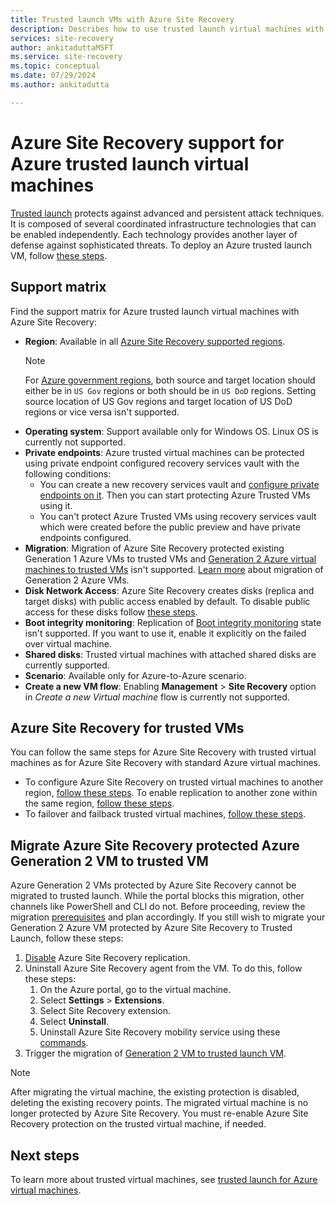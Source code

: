 ```yaml
---
title: Trusted launch VMs with Azure Site Recovery 
description: Describes how to use trusted launch virtual machines with Azure Site Recovery for disaster recovery and migration.
services: site-recovery
author: ankitaduttaMSFT
ms.service: site-recovery
ms.topic: conceptual
ms.date: 07/29/2024
ms.author: ankitadutta

---
```

# Azure Site Recovery support for Azure trusted launch virtual machines 

[Trusted launch](../virtual-machines/trusted-launch.md) protects against advanced and persistent attack techniques. It is composed of several coordinated infrastructure technologies that can be enabled independently. Each technology provides another layer of defense against sophisticated threats. To deploy an Azure trusted launch VM, follow [these steps](../virtual-machines/trusted-launch-portal.md).


## Support matrix

Find the support matrix for Azure trusted launch virtual machines with Azure Site Recovery:

- **Region**: Available in all [Azure Site Recovery supported regions](./azure-to-azure-support-matrix.md#region-support). 
    > [!NOTE]
    > For [Azure government regions](../azure-government/documentation-government-overview-dod.md), both source and target location should either be in `US Gov` regions or both should be in `US DoD` regions. Setting source location of US Gov regions and target location of US DoD regions or vice versa isn't supported.
- **Operating system**: Support available only for Windows OS. Linux OS is currently not supported.
- **Private endpoints**: Azure trusted virtual machines can be protected using private endpoint configured recovery services vault with the following conditions:
    - You can create a new recovery services vault and [configure private endpoints on it](./azure-to-azure-how-to-enable-replication-private-endpoints.md). Then you can start protecting Azure Trusted VMs using it. 
    - You can't protect Azure Trusted VMs using recovery services vault which were created before the public preview and have private endpoints configured.
- **Migration**: Migration of Azure Site Recovery protected existing Generation 1 Azure VMs to trusted VMs and [Generation 2 Azure virtual machines to trusted VMs](../virtual-machines/trusted-launch-existing-vm.md) isn't supported. [Learn more](#migrate-azure-site-recovery-protected-azure-generation-2-vm-to-trusted-vm) about migration of Generation 2 Azure VMs.
- **Disk Network Access**: Azure Site Recovery creates disks (replica and target disks) with public access enabled by default. To disable public access for these disks follow [these steps](./azure-to-azure-common-questions.md#disk-network-access).
- **Boot integrity monitoring**: Replication of [Boot integrity monitoring](../virtual-machines/boot-integrity-monitoring-overview.md) state isn't supported. If you want to use it, enable it explicitly on the failed over virtual machine.
- **Shared disks**: Trusted virtual machines with attached shared disks are currently supported.
- **Scenario**: Available only for Azure-to-Azure scenario. 
- **Create a new VM flow**: Enabling **Management** > **Site Recovery** option in *Create a new Virtual machine* flow is currently not supported.


## Azure Site Recovery for trusted VMs 

You can follow the same steps for Azure Site Recovery with trusted virtual machines as for Azure Site Recovery with standard Azure virtual machines. 

- To configure Azure Site Recovery on trusted virtual machines to another region, [follow these steps](./azure-to-azure-tutorial-enable-replication.md). To enable replication to another zone within the same region, [follow these steps](./azure-to-azure-how-to-enable-zone-to-zone-disaster-recovery.md).
- To failover and failback trusted virtual machines, [follow these steps](./azure-to-azure-tutorial-failover-failback.md).


## Migrate Azure Site Recovery protected Azure Generation 2 VM to trusted VM 

Azure Generation 2 VMs protected by Azure Site Recovery cannot be migrated to trusted launch. While the portal blocks this migration, other channels like PowerShell and CLI do not. Before proceeding, review the migration [prerequisites](../virtual-machines/trusted-launch-existing-vm.md) and plan accordingly. If you still wish to migrate your Generation 2 Azure VM protected by Azure Site Recovery to Trusted Launch, follow these steps:

1. [Disable](./site-recovery-manage-registration-and-protection.md#disable-protection-for-a-azure-vm-azure-to-azure) Azure Site Recovery replication. 
1. Uninstall Azure Site Recovery agent from the VM. To do this, follow these steps:
    1. On the Azure portal, go to the virtual machine.
    1. Select **Settings** > **Extensions**.
    1. Select Site Recovery extension.
    1. Select **Uninstall**.
    1. Uninstall Azure Site Recovery mobility service using these [commands](./vmware-physical-manage-mobility-service.md#uninstall-mobility-service).
1.	Trigger the migration of [Generation 2 VM to trusted launch VM](../virtual-machines/trusted-launch-existing-vm.md).

> [!NOTE]
> After migrating the virtual machine, the existing protection is disabled, deleting the existing recovery points. The migrated virtual machine is no longer protected by Azure Site Recovery. You must re-enable Azure Site Recovery protection on the trusted virtual machine, if needed.


## Next steps

To learn more about trusted virtual machines, see [trusted launch for Azure virtual machines](../virtual-machines/trusted-launch.md).